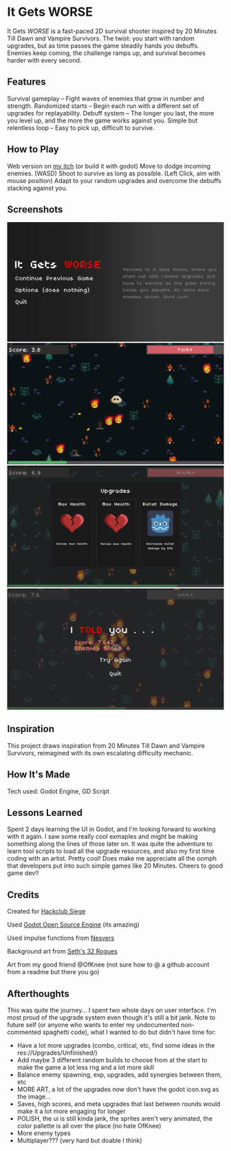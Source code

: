 # It Gets WORSE

It Gets *WORSE* is a fast-paced 2D survival shooter inspired by 20 Minutes Till Dawn and Vampire Survivors. The twist: you start with random upgrades, but as time passes the game steadily hands you debuffs. Enemies keep coming, the challenge ramps up, and survival becomes harder with every second.

## Features
Survival gameplay – Fight waves of enemies that grow in number and strength.
Randomized starts – Begin each run with a different set of upgrades for replayability.
Debuff system – The longer you last, the more you level up, and the more the game works against you.
Simple but relentless loop – Easy to pick up, difficult to survive. 

## How to Play
Web version on [my itch](https://pixelsaver.itch.io/it-gets-worse) (or build it with godot)
Move to dodge incoming enemies. (WASD)
Shoot to survive as long as possible. (Left Click, aim with mouse position)
Adapt to your random upgrades and overcome the debuffs stacking against you.

## Screenshots
![Menu Screen](image1.png) ![Gameplay](image2.png) ![Upgrade Menu](image4.png) ![Death Screen](image3.png)

## Inspiration
This project draws inspiration from 20 Minutes Till Dawn and Vampire Survivors, reimagined with its own escalating difficulty mechanic.

## How It's Made
Tech used: Godot Engine, GD Script

## Lessons Learned
Spent 2 days learning the UI in Godot, and I'm looking forward to working with it again. I saw some really cool exmaples and might be making something along the lines of those later on. It was quite the adventure to learn tool scripts to load all the upgrade resources, and also my first time coding with an artist. Pretty cool! Does make me appreciate all the oomph that developers put into such simple games like 20 Minutes. Cheers to good game dev!!

## Credits
Created for [Hackclub Siege](https://siege.hackclub.com)

Used [Godot Open Source Engine](https://github.com/godotengine) (its amazing)

Used impulse functions from [Nesvers](https://github.com/nezvers/Godot-GameTemplate/)

Background art from [Seth's 32 Rogues](https://sethbb.itch.io/32rogues)

Art from my good friend @OfKnee (not sure how to @ a github account from a readme but there you go)

## Afterthoughts
This was quite the journey... I spent two whole days on user interface. I'm most proud of the upgrade system even though it's still a bit jank.
Note to future self (or anyone who wants to enter my undocumented non-commented spaghetti code), what I wanted to do but didn't have time for:
* Have a lot more upgrades (combo, critical, etc, find some ideas in the res://Upgrades/Unfinished/)
* Add maybe 3 different random builds to choose from at the start to make the game a lot less rng and a lot more skill
* Balance enemy spawning, exp, upgrades, add synergies between them, etc
* MORE ART, a lot of the upgrades now don't have the godot icon.svg as the image...
* Saves, high scores, and meta upgrades that last between rounds would make it a lot more engaging for longer
* POLISH, the ui is still kinda jank, the sprites aren't very animated, the color pallette is all over the place (no hate OfKnee)
* More enemy types
* Multiplayer??? (very hard but doable I think)
